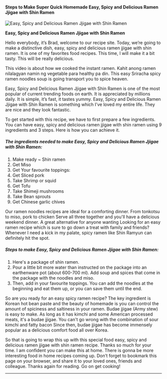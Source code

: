             

#### Steps to Make Super Quick Homemade Easy, Spicy and Delicious Ramen Jjigae with Shin Ramen

![Easy, Spicy and Delicious Ramen Jjigae with Shin Ramen](https://img-global.cpcdn.com/recipes/6704351469895680/751x532cq70/easy-spicy-and-delicious-ramen-jjigae-with-shin-ramen-recipe-main-photo.jpg)

**Easy, Spicy and Delicious Ramen Jjigae with Shin Ramen**

Hello everybody, it’s Brad, welcome to our recipe site. Today, we’re going to make a distinctive dish, easy, spicy and delicious ramen jjigae with shin ramen. It is one of my favorites food recipes. This time, I will make it a bit tasty. This will be really delicious.

This video is about how we cooked the instant ramen. Kahit anong ramen nilalagyan namin ng vegetable para healthy pa din. This easy Sriracha spicy ramen noodles soup is going transport you to spice heaven.

Easy, Spicy and Delicious Ramen Jjigae with Shin Ramen is one of the most popular of current trending foods on earth. It is appreciated by millions daily. It is simple, it’s fast, it tastes yummy. Easy, Spicy and Delicious Ramen Jjigae with Shin Ramen is something which I’ve loved my entire life. They are nice and they look fantastic.

To get started with this recipe, we have to first prepare a few ingredients. You can have easy, spicy and delicious ramen jjigae with shin ramen using 9 ingredients and 3 steps. Here is how you can achieve it.

##### The ingredients needed to make Easy, Spicy and Delicious Ramen Jjigae with Shin Ramen:

1.  Make ready ~ Shin ramen
2.  Get Miso
3.  Get Your favourite toppings:
4.  Get Sliced pork
5.  Take Shrimp or squid
6.  Get Tofu
7.  Take Shimeji mushrooms
8.  Take Bean sprouts
9.  Get Chinese garlic chives

Our ramen noodles recipes are ideal for a comforting dinner. From tonkotsu to miso, pork to chicken Serve all three together and you'll have a delicious weekend dinner. A great alternative for anyone wanting Looking for an easy ramen recipe which is sure to go down a treat with family and friends? Whenever I need a kick in my palate, spicy ramen like Shin Ramyun can definitely hit the spot.

##### Steps to make Easy, Spicy and Delicious Ramen Jjigae with Shin Ramen:

1.  Here's a package of shin ramen.
2.  Pour a little bit more water than instructed on the package into an earthenware pot (about 600-700 ml). Add soup and spices that come in the package with the noodles and miso.
3.  Then, add in your favourite toppings. You can add the noodles at the beginning and eat them up, or you can save them until the end.

So are you ready for an easy spicy ramen recipe? The key ingredient is Korean hot bean paste and the beauty of homemade is you can control the amount of spiciness and saltiness in your ramen. Budae jjigae (Army stew) is easy to make. As long as it has kimchi and some American processed meats, it's a budae jjigae. You can't go wrong with the combination of sour kimchi and fatty bacon Since then, budae jjigae has become immensely popular as a delicious comfort food all over Korea.

So that is going to wrap this up with this special food easy, spicy and delicious ramen jjigae with shin ramen recipe. Thanks so much for your time. I am confident you can make this at home. There is gonna be more interesting food in home recipes coming up. Don’t forget to bookmark this page on your browser, and share it to your loved ones, friends and colleague. Thanks again for reading. Go on get cooking!

* * *